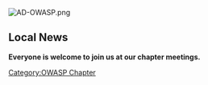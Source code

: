 ![AD-OWASP.png](AD-OWASP.png "AD-OWASP.png")

## Local News


**Everyone is welcome to join us at our chapter meetings.**

[Category:OWASP Chapter](Category:OWASP_Chapter "wikilink")